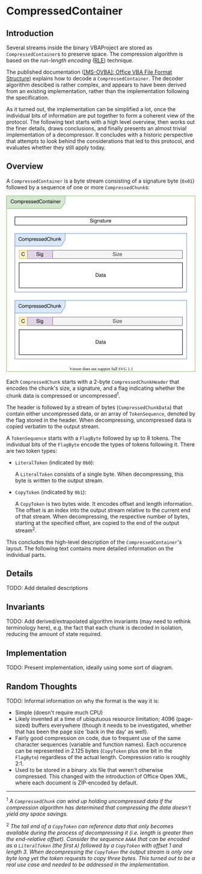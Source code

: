# CompressedContainer

## Introduction

Several streams inside the binary VBAProject are stored as `CompressedContainer`s to preserve space. The compression algorithm is based on the *run-length encoding* ([RLE](https://en.wikipedia.org/wiki/Run-length_encoding)) technique.

The published documentation ([\[MS-OVBA\]: Office VBA File Format Structure](https://docs.microsoft.com/en-us/openspecs/office_file_formats/ms-ovba/575462ba-bf67-4190-9fac-c275523c75fc)) explains how to decode a `CompressedContainer`. The decoder algorithm descibed is rather complex, and appears to have been derived from an existing implementation, rather than the implementation following the specification.

As it turned out, the implementation can be simplified a lot, once the individual bits of information are put together to form a coherent view of the protocol. The following text starts with a high level overview, then works out the finer details, draws conclusions, and finally presents an almost trivial implementation of a decompressor. It concludes with a historic perspective that attempts to look behind the considerations that led to this protocol, and evaluates whether they still apply today.

## Overview

A `CompressedContainer` is a byte stream consisting of a signature byte (`0x01`) followed by a sequence of one or more `CompressedChunk`s:

![CompressedContainer Overview](diagrams/CompressedContainer.svg)

Each `CompressedChunk` starts with a 2-byte `CompressedChunkHeader` that encodes the chunk's size, a signature, and a flag indicating whether the chunk data is compressed or uncompressed<sup>1</sup>.

The header is followed by a stream of bytes (`CompressedChunkData`) that contain either uncompressed data, or an array of `TokenSequence`, denoted by the flag stored in the header. When decompressing, uncompressed data is copied verbatim to the output stream.

A `TokenSequence` starts with a `FlagByte` followed by up to 8 tokens. The individual bits of the `FlagByte` encode the types of tokens following it. There are two token types:

* `LiteralToken` (indicated by `0b0`):

  A `LiteralToken` consists of a single byte. When decompressing, this byte is written to the output stream.
* `CopyToken` (indicated by `0b1`):

  A `CopyToken` is two bytes wide. It encodes offset and length information. The offset is an index into the output stream relative to the current end of that stream. When decompressing, the respective number of bytes, starting at the specified offset, are copied to the end of the output stream<sup>2</sup>.

This concludes the high-level description of the `CompressedContainer`'s layout. The following text contains more detailed information on the individual parts.

## Details

TODO: Add detailed descriptions

## Invariants

TODO: Add derived/extrapolated algorithm invariants (may need to rethink terminology here), e.g. the fact that each chunk is decoded in isolation, reducing the amount of state required.

## Implementation

TODO: Present implementation, ideally using some sort of diagram.

## Random Thoughts

TODO: Informal information on why the format is the way it is:
* Simple (doesn't require much CPU)
* Likely invented at a time of ubiqutuous resource limitation; 4096 (page-sized) buffers everywhere (though it needs to be investigated, whether that has been the page size 'back in the day' as well).
* Fairly good compression on code, due to frequent use of the same character sequences (variable and function names). Each occurence can be represented in 2.125 bytes (`CopyToken` plus one bit in the `FlagByte`) regardless of the actual length. Compression ratio is roughly 2:1.
* Used to be stored in a binary .xls file that weren't otherwise compressed. This changed with the introduction of Office Open XML, where each document is ZIP-encoded by default.

---

<sup>1</sup> *A `CompressedChunk` can wind up holding uncompressed data if the compression algorithm has determined that compressing the data doesn't yield any space savings.*

<sup>2</sup> *The tail end of a `CopyToken` can reference data that only becomes available during the process of decompressing it (i.e. length is greater then the end-relative offset). Consider the sequence `AAAA` that can be encoded as a `LiteralToken` (the first `A`) followed by a `CopyToken` with offset 1 and length 3. When decompressing the `CopyToken` the output stream is only one byte long yet the token requests to copy three bytes. This turned out to be a real use case and needed to be addressed in the implementation.*